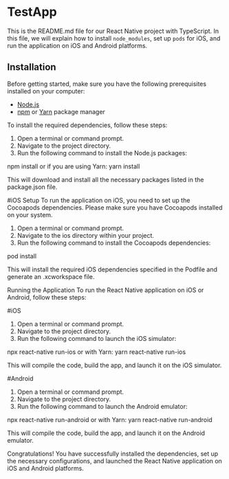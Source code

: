 # TestApp
This is the README.md file for our React Native project with TypeScript. In this file, we will explain how to install `node_modules`, set up `pods` for iOS, and run the application on iOS and Android platforms.

## Installation

Before getting started, make sure you have the following prerequisites installed on your computer:

- [Node.js](https://nodejs.org)
- [npm](https://www.npmjs.com) or [Yarn](https://yarnpkg.com) package manager

To install the required dependencies, follow these steps:

1. Open a terminal or command prompt.
2. Navigate to the project directory.
3. Run the following command to install the Node.js packages:

npm install
or if you are using Yarn:
yarn install

This will download and install all the necessary packages listed in the package.json file.

#iOS Setup
To run the application on iOS, you need to set up the Cocoapods dependencies. Please make sure you have Cocoapods installed on your system.

1. Open a terminal or command prompt.
2. Navigate to the ios directory within your project.
3. Run the following command to install the Cocoapods dependencies:

pod install

This will install the required iOS dependencies specified in the Podfile and generate an .xcworkspace file.

Running the Application
To run the React Native application on iOS or Android, follow these steps:

#iOS
1. Open a terminal or command prompt.
2. Navigate to the project directory.
3. Run the following command to launch the iOS simulator:

npx react-native run-ios
or with Yarn:
yarn react-native run-ios

This will compile the code, build the app, and launch it on the iOS simulator.

#Android
1. Open a terminal or command prompt.
2. Navigate to the project directory.
3. Run the following command to launch the Android emulator:

npx react-native run-android
or with Yarn:
yarn react-native run-android

This will compile the code, build the app, and launch it on the Android emulator.

Congratulations! You have successfully installed the dependencies, set up the necessary configurations, and launched the React Native application on iOS and Android platforms.
